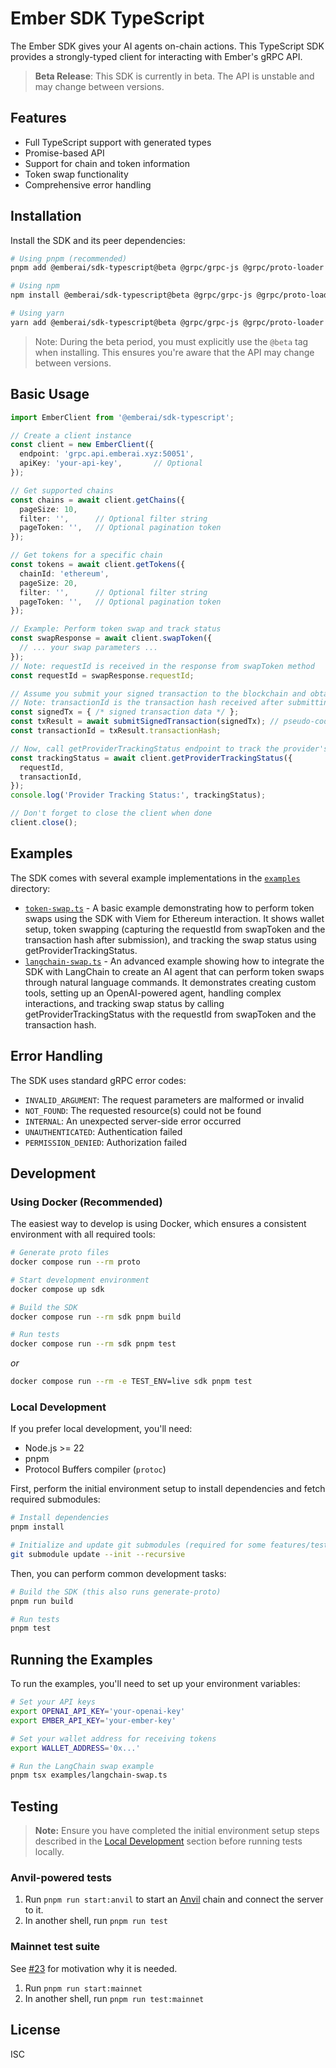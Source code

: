 # Ember SDK TypeScript

The Ember SDK gives your AI agents on-chain actions. This TypeScript SDK provides a strongly-typed client for interacting with Ember's gRPC API.

> **Beta Release**: This SDK is currently in beta. The API is unstable and may change between versions.

## Features

- Full TypeScript support with generated types
- Promise-based API
- Support for chain and token information
- Token swap functionality
- Comprehensive error handling

## Installation

Install the SDK and its peer dependencies:

```bash
# Using pnpm (recommended)
pnpm add @emberai/sdk-typescript@beta @grpc/grpc-js @grpc/proto-loader

# Using npm
npm install @emberai/sdk-typescript@beta @grpc/grpc-js @grpc/proto-loader

# Using yarn
yarn add @emberai/sdk-typescript@beta @grpc/grpc-js @grpc/proto-loader
```

> Note: During the beta period, you must explicitly use the `@beta` tag when installing. This ensures you're aware that the API may change between versions.

## Basic Usage

```typescript
import EmberClient from '@emberai/sdk-typescript';

// Create a client instance
const client = new EmberClient({
  endpoint: 'grpc.api.emberai.xyz:50051',
  apiKey: 'your-api-key',       // Optional
});

// Get supported chains
const chains = await client.getChains({
  pageSize: 10,
  filter: '',      // Optional filter string
  pageToken: '',   // Optional pagination token
});

// Get tokens for a specific chain
const tokens = await client.getTokens({
  chainId: 'ethereum',
  pageSize: 20,
  filter: '',      // Optional filter string
  pageToken: '',   // Optional pagination token
});

// Example: Perform token swap and track status
const swapResponse = await client.swapToken({
  // ... your swap parameters ...
});
// Note: requestId is received in the response from swapToken method
const requestId = swapResponse.requestId;

// Assume you submit your signed transaction to the blockchain and obtain a transaction hash
// Note: transactionId is the transaction hash received after submitting the signed transaction
const signedTx = { /* signed transaction data */ };
const txResult = await submitSignedTransaction(signedTx); // pseudo-code for submitting transaction
const transactionId = txResult.transactionHash;

// Now, call getProviderTrackingStatus endpoint to track the provider's status
const trackingStatus = await client.getProviderTrackingStatus({
  requestId,
  transactionId,
});
console.log('Provider Tracking Status:', trackingStatus);

// Don't forget to close the client when done
client.close();
```

## Examples

The SDK comes with several example implementations in the [`examples`](./examples) directory:

- [`token-swap.ts`](./examples/token-swap.ts) - A basic example demonstrating how to perform token swaps using the SDK with Viem for Ethereum interaction. It shows wallet setup, token swapping (capturing the requestId from swapToken and the transaction hash after submission), and tracking the swap status using getProviderTrackingStatus.
- [`langchain-swap.ts`](./examples/langchain-swap.ts) - An advanced example showing how to integrate the SDK with LangChain to create an AI agent that can perform token swaps through natural language commands. It demonstrates creating custom tools, setting up an OpenAI-powered agent, handling complex interactions, and tracking swap status by calling getProviderTrackingStatus with the requestId from swapToken and the transaction hash.

## Error Handling

The SDK uses standard gRPC error codes:

- `INVALID_ARGUMENT`: The request parameters are malformed or invalid
- `NOT_FOUND`: The requested resource(s) could not be found
- `INTERNAL`: An unexpected server-side error occurred
- `UNAUTHENTICATED`: Authentication failed
- `PERMISSION_DENIED`: Authorization failed

## Development

### Using Docker (Recommended)

The easiest way to develop is using Docker, which ensures a consistent environment with all required tools:

```bash
# Generate proto files
docker compose run --rm proto

# Start development environment
docker compose up sdk

# Build the SDK
docker compose run --rm sdk pnpm build

# Run tests
docker compose run --rm sdk pnpm test
```

_or_

```bash
docker compose run --rm -e TEST_ENV=live sdk pnpm test
```

### Local Development

If you prefer local development, you'll need:
- Node.js >= 22
- pnpm
- Protocol Buffers compiler (`protoc`)

First, perform the initial environment setup to install dependencies and fetch required submodules:
```bash
# Install dependencies
pnpm install

# Initialize and update git submodules (required for some features/tests)
git submodule update --init --recursive
```

Then, you can perform common development tasks:
```bash
# Build the SDK (this also runs generate-proto)
pnpm run build

# Run tests
pnpm test
```

## Running the Examples

To run the examples, you'll need to set up your environment variables:

```bash
# Set your API keys
export OPENAI_API_KEY='your-openai-key'
export EMBER_API_KEY='your-ember-key'

# Set your wallet address for receiving tokens
export WALLET_ADDRESS='0x...'

# Run the LangChain swap example
pnpm tsx examples/langchain-swap.ts
```

## Testing

> **Note:** Ensure you have completed the initial environment setup steps described in the [Local Development](#local-development) section before running tests locally.

### Anvil-powered tests

1. Run `pnpm run start:anvil` to start an [Anvil](https://book.getfoundry.sh/anvil/) chain and connect the server to it.
2. In another shell, run `pnpm run test`

### Mainnet test suite

See [#23](https://github.com/EmberAGI/ember-sdk-typescript/issues/23) for motivation why it is needed.

1. Run `pnpm run start:mainnet`
2. In another shell, run `pnpm run test:mainnet`

## License

ISC
